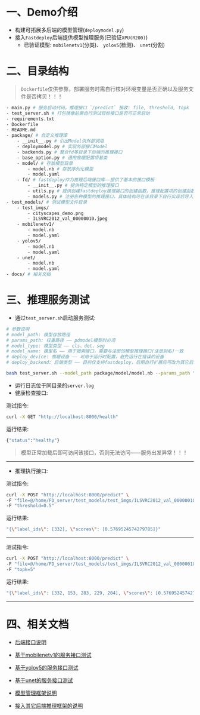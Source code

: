 # 一、Demo介绍

- 构建可拓展多后端的模型管理(`deploymodel.py`)
- 接入`Fastdeploy`后端提供模型推理服务(已验证`XPU(R200)`)
  - 已验证模型: `mobilenetv1`(分类)、 `yolov5`(检测)、 `unet`(分割)

# 二、目录结构

> `Dockerfile`仅供参靠，部署服务时需自行核对环境变量是否正确以及服务文件是否拷贝！！！

```bash
- main.py # 服务启动代码，推理接口 `/predict` 接收: file, threshold, topk
- test_server.sh # 打包镜像前需自行测试目标接口是否可正常启动
- requirements.txt
- Dockerfile
- README.md
- package/ # 自定义推理库
	- __init__.py # 引出Model供外部调用
	- deploymodel.py # 实现外部接口Model
	- backends.py # 整合fd等目录下后端的推理接口
	- base_option.py # 通用推理配置项基类
	- model/ # 存放模型目录
		- model.nb # 存放序列化模型
		- model.yaml
	- fd/ # fastdeploy作为推理后端接口库——提供了基本的接口模板
		- __init__.py # 提供特定模型的推理接口
		- utils.py # 提供创建fastdeploy推理接口的创建函数，推理配置项的创建函数等
		- models.py # 注册各种模型的推理接口，具体结构可在该目录下自行实现后导入注册
- test_models/ # 测试模型文件目录
	- test_imgs/
		- cityscapes_demo.png
		- ILSVRC2012_val_00000010.jpeg
	- mobilenetv1/
		- model.nb
		- model.yaml
	- yolov5/
		- model.nb
		- model.yaml
	- unet/
		- model.nb
		- model.yaml
- docs/ # 相关文档
```

# 三、推理服务测试

- 通过`test_server.sh`启动服务测试:

```bash
# 参数说明
# model_path: 模型存放路径
# params_path: 权重路径 —— pdmodel模型时必须
# model_type: 模型类型 —— cls、det、seg
# model_name: 模型名 —— 用于搜索接口，需要与注册的模型推理接口(注册别名)一致
# deploy_device: 推理设备 —— 可用于运行时配置，避免运行在错误的设备
# deploy_backend: 后端类型 —— 目前仅支持fastdeploy，后期自行扩展后可改为其它后端

bash test_server.sh --model_path package/model/model.nb --params_path "" --model_type cls --model_name mobilenetv1 --deploy_device xpu --deploy_backend fastdeploy
```

- 运行日志位于同目录的`server.log`
- 健康检查接口: 

测试指令:

```bash
curl -X GET "http://localhost:8000/health"
```

运行结果:

```bash
{"status":"healthy"}
```

> 模型正常加载后即可访问该接口，否则无法访问——服务出发异常！！！

------

- 推理执行接口:

测试指令:

```bash
curl -X POST "http://localhost:8000/predict" \
-F "file=@/home/FD_server/test_models/test_imgs/ILSVRC2012_val_00000010.jpeg" \
-F "threshold=0.5"
```

运行结果:

```bash
"{\"label_ids\": [332], \"scores\": [0.5769524574279785]}"
```

------

测试指令:

```bash
curl -X POST "http://localhost:8000/predict" \
-F "file=@/home/FD_server/test_models/test_imgs/ILSVRC2012_val_00000010.jpeg" \
-F "topk=5"
```

运行结果:

```bash
"{\"label_ids\": [332, 153, 283, 229, 204], \"scores\": [0.5769524574279785, 0.21825027465820312, 0.08904066681861877, 0.03889011964201927, 0.020315099507570267]}"
```

------

# 四、相关文档

- [后端接口说明](docs/后端接口说明.md)

- [基于mobilenetv1的服务接口测试](docs/基于mobilenetv1的服务接口测试.md)
- [基于yolov5的服务接口测试](docs/基于yolov5的服务接口测试.md)
- [基于unet的服务接口测试](docs/基于unet的服务接口测试.md)
- [模型管理框架说明](docs/模型管理框架说明.md)
- [接入其它后端推理框架的说明](docs/接入其它后端推理框架的说明.md)
